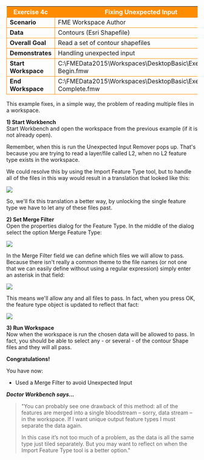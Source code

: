 <table style="border-spacing: 0px">
<tr>
<th style="background-color:darkorange;color:white">Exercise 4c</th>
<th style="background-color:darkorange;color:white">Fixing Unexpected Input</th>
</tr>

<tr>
<td style="border: 1px solid darkorange; font-weight: bold">Scenario</td>
<td style="border: 1px solid darkorange">FME Workspace Author</td>
</tr>

<tr>
<td style="border: 1px solid darkorange; font-weight: bold">Data</td>
<td style="border: 1px solid darkorange">Contours (Esri Shapefile)</td>
</tr>

<tr>
<td style="border: 1px solid darkorange; font-weight: bold">Overall Goal</td>
<td style="border: 1px solid darkorange">Read a set of contour shapefiles</td>
</tr>

<tr>
<td style="border: 1px solid darkorange; font-weight: bold">Demonstrates</td>
<td style="border: 1px solid darkorange">Handling unexpected input</td>
</tr>

<tr>
<td style="border: 1px solid darkorange; font-weight: bold">Start Workspace</td>
<td style="border: 1px solid darkorange">C:\FMEData2015\Workspaces\DesktopBasic\Exercise4c-Begin.fmw</td>
</tr>

<tr>
<td style="border: 1px solid darkorange; font-weight: bold">End Workspace</td>
<td style="border: 1px solid darkorange">C:\FMEData2015\Workspaces\DesktopBasic\Exercise4c-Complete.fmw</td>
</tr>

</table>

This example fixes, in a simple way, the problem of reading multiple files in a workspace.


**1) Start Workbench**
<br>Start Workbench and open the workspace from the previous example (if it is not already open).

Remember, when this is run the Unexpected Input Remover pops up. That's because you are trying to read a layer/file called L2, when no L2 feature type exists in the workspace.

We could resolve this by using the Import Feature Type tool, but to handle all of the files in this way would result in a translation that looked like this:

![](https://raw.githubusercontent.com/FMEEvangelist/FME-Desktop-Basic-Training-Manual-Images/master/Img4.87.LotsOfFeatureTypesInAWorkspace.jpg)

So, we'll fix this translation a better way, by unlocking the single feature type we have to let any of these files past.


**2) Set Merge Filter**
<br>Open the properties dialog for the Feature Type. In the middle of the dialog select the option Merge Feature Type:

![](https://raw.githubusercontent.com/FMEEvangelist/FME-Desktop-Basic-Training-Manual-Images/master/Img4.88.MergeFilterParametersDialog.jpg)

In the Merge Filter field we can define which files we will allow to pass. Because there isn't really a common theme to the file names (or not one that we can easily define without using a regular expression) simply enter an asterisk in that field:

![](https://raw.githubusercontent.com/FMEEvangelist/FME-Desktop-Basic-Training-Manual-Images/master/Img4.89.MergeFilterParametersDialog.jpg)

This means we'll allow any and all files to pass. In fact, when you press OK, the feature type object is updated to reflect that fact:

![](https://raw.githubusercontent.com/FMEEvangelist/FME-Desktop-Basic-Training-Manual-Images/master/Img4.90.MergeFilterAsSeenOnFeatureTypeObject.jpg)


**3) Run Workspace**
<br>Now when the workspace is run the chosen data will be allowed to pass. In fact, you should be able to select any - or several - of the contour Shape files and they will all pass.

**Congratulations!** 

You have now:

- Used a Merge Filter to avoid Unexpected Input


***Doctor Workbench says...***

>"You can probably see one drawback of this method: all of the features are merged into a single bloodstream – sorry, data stream – in the workspace. If I want unique output feature types I must separate the data again.
> 
> In this case it’s not too much of a problem, as the data is all the same type just tiled separately. But you may want to reflect on when the Import Feature Type tool is a better option."